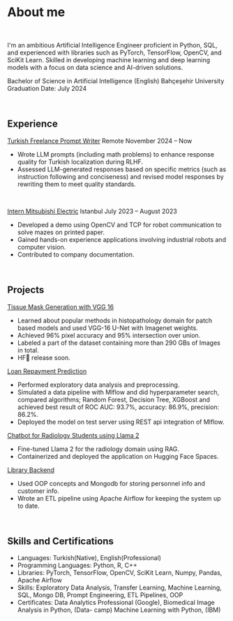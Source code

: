 # About me 

<br>

I'm an ambitious Artificial Intelligence Engineer proficient in Python, SQL, and experienced with libraries such
as PyTorch, TensorFlow, OpenCV, and SciKit Learn. Skilled in developing machine learning and deep
learning models with a focus on data science and AI-driven solutions.

Bachelor of Science in Artificial Intelligence (English) Bahçeşehir University
Graduation Date: July 2024

<br>

## Experience
[Turkish Freelance Prompt Writer](#about)
Remote November 2024 – Now
* Wrote LLM prompts (including math problems) to enhance response quality for Turkish localization during RLHF.
* Assessed LLM-generated responses based on specific metrics (such as instruction following and
conciseness) and revised model responses by rewriting them to meet quality standards.

<br>

[Intern Mitsubishi Electric](#about)
Istanbul July 2023 – August 2023
* Developed a demo using OpenCV and TCP for robot communication to solve mazes on printed
paper.
* Gained hands-on experience applications involving industrial robots and computer vision.
* Contributed to company documentation.


<br>

## Projects
[Tissue Mask Generation with VGG 16][vgg]
* Learned about popular methods in histopathology domain for patch based models and used
VGG-16 U-Net with Imagenet weights.
* Achieved 96% pixel accuracy and 95% intersection over union.
* Labeled a part of the dataset containing more than 290 GBs of Images in total.
* HF🤗 release soon.

[Loan Repayment Prediction][loan]
* Performed exploratory data analysis and preprocessing.
* Simulated a data pipeline with Mlflow and did hyperparameter search, compared algorithms;
Random Forest, Decision Tree, XGBoost and achieved best result of ROC AUC: 93.7%,
accuracy: 86.9%, precision: 86.2%.
* Deployed the model on test server using REST api integration of Mlflow.

[Chatbot for Radiology Students using Llama 2][chatbot]
* Fine-tuned Llama 2 for the radiology domain using RAG.
* Containerized and deployed the application on Hugging Face Spaces.

[Library Backend](#about)
* Used OOP concepts and Mongodb for storing personnel info and customer info.
* Wrote an ETL pipeline using Apache Airflow for keeping the system up to date.


<br>

## Skills and Certifications
* Languages: Turkish(Native), English(Professional)
* Programming Languages: Python, R, C++
* Libraries: PyTorch, TensorFlow, OpenCV, SciKit Learn, Numpy, Pandas, Apache Airflow
* Skills: Exploratory Data Analysis, Transfer Learning, Machine Learning, SQL, Mongo DB, Prompt
Engineering, ETL Pipelines, OOP
* Certificates: Data Analytics Professional (Google), Biomedical Image Analysis in Python, (Data-
camp) Machine Learning with Python, (IBM)



[vgg]: https://github.com/tangezerman/U-net-Tissue-Mask-Generation
[loan]: https://github.com/tangezerman/Loan-return-prediction
[chatbot]: https://github.com/tangezerman/capstone

